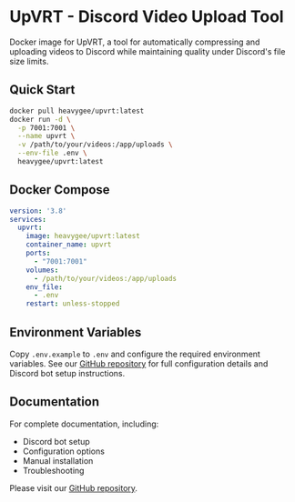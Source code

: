 # UpVRT - Discord Video Upload Tool

Docker image for UpVRT, a tool for automatically compressing and uploading videos to Discord while maintaining quality under Discord's file size limits.

## Quick Start

```bash
docker pull heavygee/upvrt:latest
docker run -d \
  -p 7001:7001 \
  --name upvrt \
  -v /path/to/your/videos:/app/uploads \
  --env-file .env \
  heavygee/upvrt:latest
```

## Docker Compose

```yaml
version: '3.8'
services:
  upvrt:
    image: heavygee/upvrt:latest
    container_name: upvrt
    ports:
      - "7001:7001"
    volumes:
      - /path/to/your/videos:/app/uploads
    env_file:
      - .env
    restart: unless-stopped
```

## Environment Variables

Copy `.env.example` to `.env` and configure the required environment variables. See our [GitHub repository](https://github.com/HeavyGee/upvrt) for full configuration details and Discord bot setup instructions.

## Documentation

For complete documentation, including:
- Discord bot setup
- Configuration options
- Manual installation
- Troubleshooting

Please visit our [GitHub repository](https://github.com/HeavyGee/upvrt). 